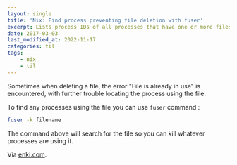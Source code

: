 ```yaml
---
layout: single
title: 'Nix: Find process preventing file deletion with fuser'
excerpt: Lists process IDs of all processes that have one or more files open
date: 2017-03-03
last_modified_at: 2022-11-17
categories: til
tags:
    - nix
    - til
---
```


Sometimes when deleting a file, the error "File is already in use" is encountered,
with further trouble locating the process using the file.

To find any processes using the file you can use `fuser` command :

```bash
fuser -k filename
```

The command above will search for the file so you can kill whatever processes are using
it.

Via [enki.com](https://app.enkipro.com/#/insight/55e8d159cc63eb3a0074d1db).
